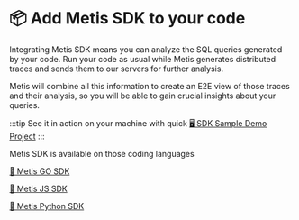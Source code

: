 # 📦 Add Metis SDK to your code

Integrating Metis SDK means you can analyze the SQL queries generated by your code. Run your code as usual while Metis generates distributed traces and sends them to our servers for further analysis.

Metis will combine all this information to create an E2E view of those traces and their analysis, so you will be able to gain crucial insights about your queries.

:::tip
See it in action on your machine with quick
[🖥️ SDK Sample Demo Project](SDK%20Sample%20Demo%20Project.md)
:::

Metis SDK is available on those coding languages

[🐲 Metis GO SDK](GO%20Metis%20SDK.md)

[🥷 Metis JS SDK](JS%20Metis%20SDK/JS%20Metis%20SDK.md)

[🐍 Metis Python SDK](Python%20Metis%20SDK.md)
